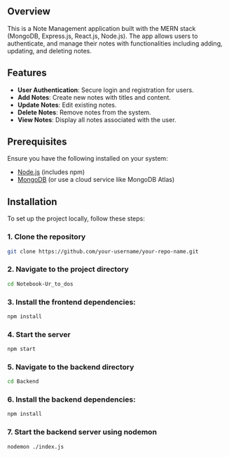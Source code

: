 
## Overview

This is a Note Management application built with the MERN stack (MongoDB, Express.js, React.js, Node.js). The app allows users to authenticate, and manage their notes with functionalities including adding, updating, and deleting notes.

## Features

- **User Authentication**: Secure login and registration for users.
- **Add Notes**: Create new notes with titles and content.
- **Update Notes**: Edit existing notes.
- **Delete Notes**: Remove notes from the system.
- **View Notes**: Display all notes associated with the user.

## Prerequisites

Ensure you have the following installed on your system:

- [Node.js](https://nodejs.org/) (includes npm)
- [MongoDB](https://www.mongodb.com/try/download/community) (or use a cloud service like MongoDB Atlas)


## Installation

To set up the project locally, follow these steps:

### 1. Clone the repository

```bash
git clone https://github.com/your-username/your-repo-name.git
```


### 2.  Navigate to the project directory

```bash
cd Notebook-Ur_to_dos
```

### 3. Install the frontend dependencies:

```bash
npm install
```



### 4. Start the server

```bash
npm start
```


### 5. Navigate to the backend directory

```bash
cd Backend
```

### 6. Install the backend dependencies:

```bash
npm install
```

### 7. Start the backend server using nodemon

```bash
nodemon ./index.js
```
